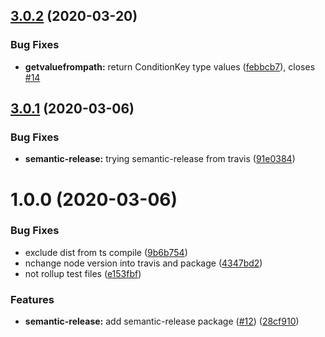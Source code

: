 ## [3.0.2](https://github.com/Rogger794/iam-policies/compare/v3.0.1...v3.0.2) (2020-03-20)


### Bug Fixes

* **getvaluefrompath:** return ConditionKey type values ([febbcb7](https://github.com/Rogger794/iam-policies/commit/febbcb7ae552ae29779899ab0b474218b1490f3f)), closes [#14](https://github.com/Rogger794/iam-policies/issues/14)

## [3.0.1](https://github.com/Rogger794/iam-policies/compare/v3.0.0...v3.0.1) (2020-03-06)

### Bug Fixes

- **semantic-release:** trying semantic-release from travis ([91e0384](https://github.com/Rogger794/iam-policies/commit/91e0384e56af1b0bbaf8d031f2aa8a2158487f80))

# 1.0.0 (2020-03-06)

### Bug Fixes

- exclude dist from ts compile ([9b6b754](https://github.com/Rogger794/iam-policies/commit/9b6b7545bae513100f52b76f8adb230990dbad80))
- nchange node version into travis and package ([4347bd2](https://github.com/Rogger794/iam-policies/commit/4347bd274ed774db84d18584e94b8184befebe0a))
- not rollup test files ([e153fbf](https://github.com/Rogger794/iam-policies/commit/e153fbf5d6d4325ed9ee3d3bd834877d574c2695))

### Features

- **semantic-release:** add semantic-release package ([#12](https://github.com/Rogger794/iam-policies/issues/12)) ([28cf910](https://github.com/Rogger794/iam-policies/commit/28cf9102ca85db4f9dde7907ea3c0b1790e73600))
